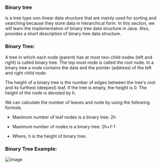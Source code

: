 ### Binary tree 

is a tree type non-linear data structure that are mainly used for sorting and searching because they store data in hierarchical form. In this section, we will learn the implementation of binary tree data structure in Java. Also, provides a short description of binary tree data structure.

### Binary Tree:
A tree in which each node (parent) has at most two-child nodes (left and right) is called binary tree. The top most node is called the root node. In a binary tree a node contains the data and the pointer (address) of the left and right child node.

The height of a binary tree is the number of edges between the tree's root and its furthest (deepest) leaf. If the tree is empty, the height is 0. The height of the node is denoted by h.


We can calculate the number of leaves and node by using the following formula.

- Maximum number of leaf nodes is a binary tree: 2h
- Maximum number of nodes is a binary tree: 2h+1-1

- Where, h is the height of binary tree.

### Binary Tree Example:
![image](https://user-images.githubusercontent.com/66742430/161619460-e4893e2e-1af3-467a-90f7-6024b25f5f1f.png)
